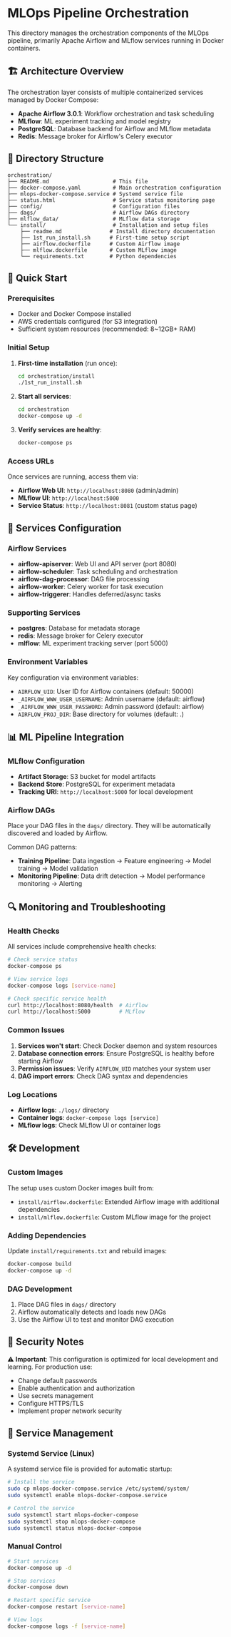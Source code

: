 # MLOps Pipeline Orchestration

This directory manages the orchestration components of the MLOps pipeline, primarily Apache Airflow and MLflow services running in Docker containers.

## 🏗️ Architecture Overview

The orchestration layer consists of multiple containerized services managed by Docker Compose:

- **Apache Airflow 3.0.1**: Workflow orchestration and task scheduling
- **MLflow**: ML experiment tracking and model registry  
- **PostgreSQL**: Database backend for Airflow and MLflow metadata
- **Redis**: Message broker for Airflow's Celery executor

## 📁 Directory Structure

```
orchestration/
├── README.md                    # This file
├── docker-compose.yaml          # Main orchestration configuration
├── mlops-docker-compose.service # Systemd service file
├── status.html                  # Service status monitoring page
├── config/                      # Configuration files
├── dags/                        # Airflow DAGs directory
├── mlflow_data/                 # MLflow data storage
└── install/                     # Installation and setup files
    ├── readme.md               # Install directory documentation
    ├── 1st_run_install.sh      # First-time setup script
    ├── airflow.dockerfile      # Custom Airflow image
    ├── mlflow.dockerfile       # Custom MLflow image
    └── requirements.txt        # Python dependencies
```

## 🚀 Quick Start

### Prerequisites
- Docker and Docker Compose installed
- AWS credentials configured (for S3 integration)
- Sufficient system resources (recommended: 8~12GB+ RAM)

### Initial Setup

1. **First-time installation** (run once):
   ```bash
   cd orchestration/install
   ./1st_run_install.sh
   ```

2. **Start all services**:
   ```bash
   cd orchestration
   docker-compose up -d
   ```

3. **Verify services are healthy**:
   ```bash
   docker-compose ps
   ```

### Access URLs

Once services are running, access them via:
- **Airflow Web UI**: `http://localhost:8080` (admin/admin)
- **MLflow UI**: `http://localhost:5000`
- **Service Status**: `http://localhost:8081` (custom status page)

## 🔧 Services Configuration

### Airflow Services
- **airflow-apiserver**: Web UI and API server (port 8080)
- **airflow-scheduler**: Task scheduling and orchestration
- **airflow-dag-processor**: DAG file processing
- **airflow-worker**: Celery worker for task execution
- **airflow-triggerer**: Handles deferred/async tasks

### Supporting Services
- **postgres**: Database for metadata storage
- **redis**: Message broker for Celery executor
- **mlflow**: ML experiment tracking server (port 5000)

### Environment Variables

Key configuration via environment variables:
- `AIRFLOW_UID`: User ID for Airflow containers (default: 50000)
- `_AIRFLOW_WWW_USER_USERNAME`: Admin username (default: airflow)
- `_AIRFLOW_WWW_USER_PASSWORD`: Admin password (default: airflow)
- `AIRFLOW_PROJ_DIR`: Base directory for volumes (default: .)

## 📊 ML Pipeline Integration

### MLflow Configuration
- **Artifact Storage**: S3 bucket for model artifacts
- **Backend Store**: PostgreSQL for experiment metadata
- **Tracking URI**: `http://localhost:5000` for local development

### Airflow DAGs
Place your DAG files in the `dags/` directory. They will be automatically discovered and loaded by Airflow.

Common DAG patterns:
- **Training Pipeline**: Data ingestion → Feature engineering → Model training → Model validation
- **Monitoring Pipeline**: Data drift detection → Model performance monitoring → Alerting

## 🔍 Monitoring and Troubleshooting

### Health Checks
All services include comprehensive health checks:
```bash
# Check service status
docker-compose ps

# View service logs
docker-compose logs [service-name]

# Check specific service health
curl http://localhost:8080/health  # Airflow
curl http://localhost:5000         # MLflow
```

### Common Issues
1. **Services won't start**: Check Docker daemon and system resources
2. **Database connection errors**: Ensure PostgreSQL is healthy before starting Airflow
3. **Permission issues**: Verify `AIRFLOW_UID` matches your system user
4. **DAG import errors**: Check DAG syntax and dependencies

### Log Locations
- **Airflow logs**: `./logs/` directory
- **Container logs**: `docker-compose logs [service]`
- **MLflow logs**: Check MLflow UI or container logs

## 🛠️ Development

### Custom Images
The setup uses custom Docker images built from:
- `install/airflow.dockerfile`: Extended Airflow image with additional dependencies
- `install/mlflow.dockerfile`: Custom MLflow image for the project

### Adding Dependencies
Update `install/requirements.txt` and rebuild images:
```bash
docker-compose build
docker-compose up -d
```

### DAG Development
1. Place DAG files in `dags/` directory
2. Airflow automatically detects and loads new DAGs
3. Use the Airflow UI to test and monitor DAG execution

## 🔐 Security Notes

⚠️ **Important**: This configuration is optimized for local development and learning. For production use:
- Change default passwords
- Enable authentication and authorization
- Use secrets management
- Configure HTTPS/TLS
- Implement proper network security

## 📝 Service Management

### Systemd Service (Linux)
A systemd service file is provided for automatic startup:
```bash
# Install the service
sudo cp mlops-docker-compose.service /etc/systemd/system/
sudo systemctl enable mlops-docker-compose.service

# Control the service
sudo systemctl start mlops-docker-compose
sudo systemctl stop mlops-docker-compose
sudo systemctl status mlops-docker-compose
```

### Manual Control
```bash
# Start services
docker-compose up -d

# Stop services
docker-compose down

# Restart specific service
docker-compose restart [service-name]

# View logs
docker-compose logs -f [service-name]
```

